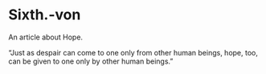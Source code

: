 # Sixth.-von
An article about Hope.

“Just as despair can come to one only from other human beings, hope, too, can be given to one only by other human beings.”
